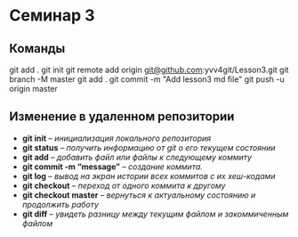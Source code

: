 # Семинар 3



## Команды
git add .
git init
git remote add origin git@github.com:yvv4git/Lesson3.git
git branch -M master
git add .
git commit -m "Add lesson3 md file"
git push -u origin master

## Изменение в удаленном репозитории
* __git init__ – _инициализация локального репозитория_
* __git status__ – _получить информацию от git о его текущем состоянии_
* __git add__ – _добавить файл или файлы к следующему коммиту_
* __git commit -m “message”__ – _создание коммита._
* __git log__ – _вывод на экран истории всех коммитов с их хеш-кодами_
* __git checkout__ – _переход от одного коммита к другому_
* __git checkout master__ – _вернуться к актуальному состоянию и продолжить работу_
* __git diff__ – _увидеть разницу между текущим файлом и закоммиченным файлом_